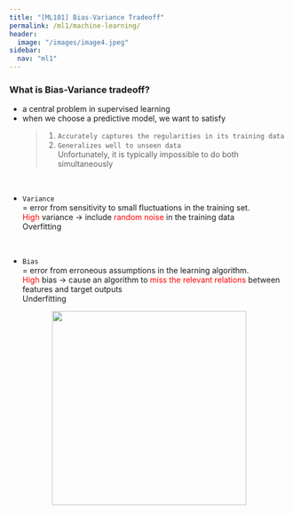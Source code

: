 ```yaml
---
title: "[ML101] Bias-Variance Tradeoff"
permalink: /ml1/machine-learning/
header:
  image: "/images/image4.jpeg"
sidebar:
  nav: "ml1"
---
```

### What is Bias-Variance tradeoff?

- a central problem in supervised learning
- when we choose a predictive model, we want to satisfy
    > 1. `Accurately captures the regularities in its training data`
    > 2. `Generalizes well to unseen data` <br>
    Unfortunately, it is typically impossible to do both simultaneously
<br>

- `Variance` <br>
= error from sensitivity to small fluctuations in the training set. <br>
<span style="color:red">High</span> variance -> include <span style="color:red">random noise</span> in the training data <br>
Overfitting
<br>

- `Bias` <br>
= error from erroneous assumptions in the learning algorithm. <br>
<span style="color:red">High</span> bias -> cause an algorithm to <span style="color:red">miss the relevant relations</span> between features and target outputs <br>
Underfitting


<p align="center">
  <img src="⁨images⁩/ml1/bias_varinace_image1.jpg" width="350">

</p>
